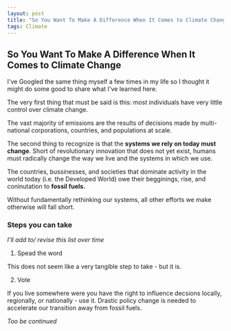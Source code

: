 ```yaml
---
layout: post
title: "So You Want To Make A Difference When It Comes to Climate Change"
tags: Climate
---
```



## So You Want To Make A Difference When It Comes to Climate Change

I've Googled the same thing myself a few times in my life so I thought it might do some good to share what I've learned here. 

The very first thing that must be said is this: most individuals have very little control over climate change. 

The vast majority of emissions are the results of decisions made by multi-national corporations, countries, and populations at scale. 

The second thing to recognize is that the **systems we rely on today must change**. Short of revolutionary innovation that does not yet exist, humans must radically change the way we live and the systems in which we use. 

The countries, bussinesses, and societies that dominate activity in the world today (i.e. the Developed World) owe their begginings, rise, and coninutation to **fossil fuels.**

Without fundamentally rethinking our systems, all other efforts we make otherwise will fall short. 

### Steps you can take 

*I'll add to/ revise this list over time*

1. Spead the word 

This does not seem like a very tangible step to take - but it is. 

2. Vote

If you live somewhere were you have the right to influence decsions locally, regionally, or nationally - use it. Drastic policy change is needed to accelerate our transition away from fossil fuels. 

*Too be continued*
